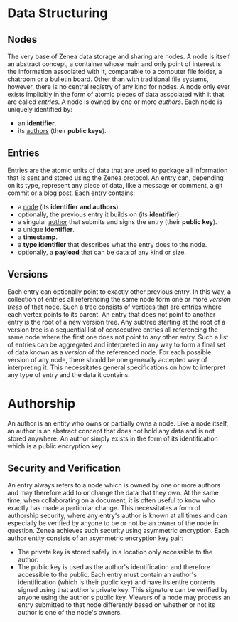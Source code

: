 # Data Structuring
## Nodes
The very base of Zenea data storage and sharing are nodes. A node is itself an abstract concept, a container whose main and only point of interest is the information associated with it, comparable to a computer file folder, a chatroom or a bulletin board. Other than with traditional file systems, however, there is no central registry of any kind for nodes. A node only ever exists implicitly in the form of atomic pieces of data associated with it that are called *entries*.
A node is owned by one or more *authors*.
Each node is uniquely identified by:
- an **identifier**.
- its [authors](#Authorship) (their **public keys**).
## Entries
Entries are the atomic units of data that are used to package all information that is sent and stored using the Zenea protocol. An entry can, depending on its type, represent any piece of data, like a message or comment, a git commit or a blog post.
Each entry contains:
- a [node](#Nodes) (its **identifier and authors**).
- optionally, the previous entry it builds on (its **identifier**).
- a singular [author](#Authorship) that submits and signs the entry (their **public key**).
- a unique **identifier**.
- a **timestamp**.
- a **type identifier** that describes what the entry does to the node.
- optionally, a **payload** that can be data of any kind or size.
## Versions
Each entry can optionally point to exactly other previous entry. In this way, a collection of entries all referencing the same node form one or more *version trees* of that node. Such a tree consists of vertices that are entries where each vertex points to its parent. An entry that does not point to another entry is the root of a new version tree.
Any subtree starting at the root of a version tree is a sequential list of consecutive entries all referencing the same node where the first one does not point to any other entry. Such a list of entries can be aggregated and interpreted in any way to form a final set of data known as a *version* of the referenced node.
For each possible version of any node, there should be one generally accepted way of interpreting it. This necessitates general specifications on how to interpret any type of entry and the data it contains.
# Authorship
An author is an entity who owns or partially owns a node. Like a node itself, an author is an abstract concept that does not hold any data and is not stored anywhere. An author simply exists in the form of its identification which is a public encryption key.
## Security and Verification
An entry always refers to a node which is owned by one or more authors and may therefore add to or change the data that they own. At the same time, when collaborating on a document, it is often useful to know who exactly has made a particular change. This necessitates a form of authorship security, where any entry's author is known at all times and can especially be verified by anyone to be or not be an owner of the node in question.
Zenea achieves such security using asymmetric encryption. Each author entity consists of an asymmetric encryption key pair:
- The private key is stored safely in a location only accessible to the author.
- The public key is used as the author's identification and therefore accessible to the public.
Each entry must contain an author's identification (which is their public key) and have its entire contents signed using that author's private key. This signature can be verified by anyone using the author's public key. Viewers of a node may process an entry submitted to that node differently based on whether or not its author is one of the node's owners.
